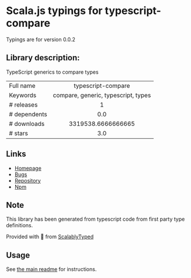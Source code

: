 
# Scala.js typings for typescript-compare

Typings are for version 0.0.2

## Library description:
TypeScript generics to compare types

|                    |                 |
| ------------------ | :-------------: |
| Full name          | typescript-compare |
| Keywords           | compare, generic, typescript, types |
| # releases         | 1 |
| # dependents       | 0.0 |
| # downloads        | 3319538.6666666665 |
| # stars            | 3.0 |

## Links
- [Homepage](https://github.com/ksxnodemodules/typescript-compare#readme)
- [Bugs](https://github.com/ksxnodemodules/typescript-compare/issues)
- [Repository](https://github.com/ksxnodemodules/typescript-compare)
- [Npm](https://www.npmjs.com/package/typescript-compare)
    


## Note
This library has been generated from typescript code from first party type definitions.

Provided with :purple_heart: from [ScalablyTyped](https://github.com/oyvindberg/ScalablyTyped)

## Usage
See [the main readme](../../readme.md) for instructions.


